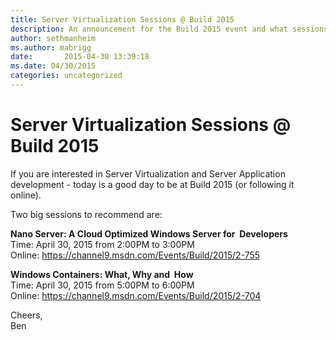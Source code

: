 ```yaml
---
title: Server Virtualization Sessions @ Build 2015
description: An announcement for the Build 2015 event and what sessions are related to Server Virtualization and Server Application development.
author: sethmanheim
ms.author: mabrigg
date:       2015-04-30 13:39:18
ms.date: 04/30/2015
categories: uncategorized
---
```

# Server Virtualization Sessions @ Build 2015

If you are interested in Server Virtualization and Server Application development - today is a good day to be at Build 2015 (or following it online).

Two big sessions to recommend are:

 **Nano Server: A Cloud Optimized Windows Server for  Developers**  
Time: April 30, 2015 from 2:00PM to 3:00PM  
Online: <https://channel9.msdn.com/Events/Build/2015/2-755>

**Windows Containers: What, Why and  How**  
Time: April 30, 2015 from 5:00PM to 6:00PM  
Online: <https://channel9.msdn.com/Events/Build/2015/2-704>

Cheers,  
Ben
